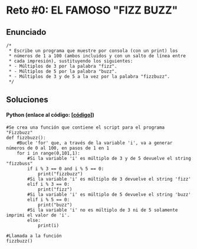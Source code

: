 # Reto #0: EL FAMOSO "FIZZ BUZZ"

## Enunciado

```
/*
 * Escribe un programa que muestre por consola (con un print) los
 * números de 1 a 100 (ambos incluidos y con un salto de línea entre
 * cada impresión), sustituyendo los siguientes:
 * - Múltiplos de 3 por la palabra "fizz".
 * - Múltiplos de 5 por la palabra "buzz".
 * - Múltiplos de 3 y de 5 a la vez por la palabra "fizzbuzz".
 */
```

## Soluciones
#### Python (enlace al código: [[código](https://github.com/davidlopean/MoureDev-Weekly-Challenges/blob/e78fb8e2d76b83d67789c129aafb4c14eee18f14/Retos/0%20-%20EL%20FAMOSO%20%22FIZZ%20BUZZ/fizzbuzz-python.py)])

```
#Se crea una función que contiene el script para el programa "Fizzbuzz"
def fizzbuzz():
    #Bucle 'for' que, a través de la variable 'i', va a generar números de 0 al 100, en pasos de 1 en 1
    for i in range(0,101,1):
        #Si la variable 'i' es múltiplo de 3 y de 5 devuelve el string "fizzbuss"
        if i % 3 == 0 and i % 5 == 0:
            print("fizzbuzz")
        #Si la variable 'i' es múltiplo de 3 devuelve el string 'fizz'
        elif i % 3 == 0:
            print("fizz")
        #Si la variable 'i' es múltiplo de 5 devuelve el string 'buzz'
        elif i % 5 == 0:
            print("buzz")
        #Si la variable 'i' no es múltiplo de 3 ni de 5 solamente imprimi el valor de 'i'.
        else: 
            print(i)

#Llamada a la función
fizzbuzz()
```

